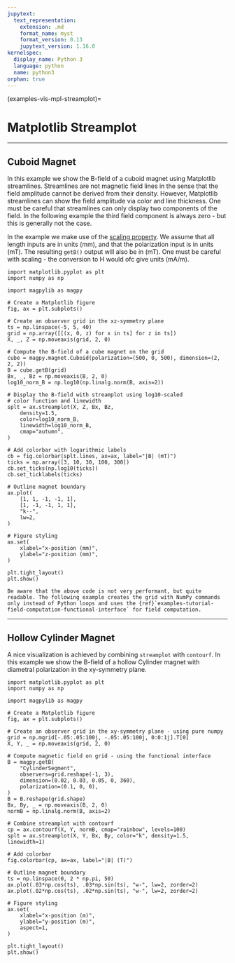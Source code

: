 ```yaml
---
jupytext:
  text_representation:
    extension: .md
    format_name: myst
    format_version: 0.13
    jupytext_version: 1.16.0
kernelspec:
  display_name: Python 3
  language: python
  name: python3
orphan: true
---
```


(examples-vis-mpl-streamplot)=

# Matplotlib Streamplot

----------------------------

## Cuboid Magnet

In this example we show the B-field of a cuboid magnet using Matplotlib streamlines. Streamlines are not magnetic field lines in the sense that the field amplitude cannot be derived from their density. However, Matplotlib streamlines can show the field amplitude via color and line thickness. One must be careful that streamlines can only display two components of the field. In the following example the third field component is always zero - but this is generally not the case.

In the example we make use of the [scaling property](guide-docs-io-scale-invariance). We assume that all length inputs are in units (mm), and that the polarization input is in units (mT). The resulting `getB()` output will also be in (mT). One must be careful with scaling - the conversion to H would ofc give units (mA/m).

```{code-cell} ipython3
import matplotlib.pyplot as plt
import numpy as np

import magpylib as magpy

# Create a Matplotlib figure
fig, ax = plt.subplots()

# Create an observer grid in the xz-symmetry plane
ts = np.linspace(-5, 5, 40)
grid = np.array([[(x, 0, z) for x in ts] for z in ts])
X, _, Z = np.moveaxis(grid, 2, 0)

# Compute the B-field of a cube magnet on the grid
cube = magpy.magnet.Cuboid(polarization=(500, 0, 500), dimension=(2, 2, 2))
B = cube.getB(grid)
Bx, _, Bz = np.moveaxis(B, 2, 0)
log10_norm_B = np.log10(np.linalg.norm(B, axis=2))

# Display the B-field with streamplot using log10-scaled
# color function and linewidth
splt = ax.streamplot(X, Z, Bx, Bz,
    density=1.5,
    color=log10_norm_B,
    linewidth=log10_norm_B,
    cmap="autumn",
)

# Add colorbar with logarithmic labels
cb = fig.colorbar(splt.lines, ax=ax, label="|B| (mT)")
ticks = np.array([3, 10, 30, 100, 300])
cb.set_ticks(np.log10(ticks))
cb.set_ticklabels(ticks)

# Outline magnet boundary
ax.plot(
    [1, 1, -1, -1, 1],
    [1, -1, -1, 1, 1],
    "k--",
    lw=2,
)

# Figure styling
ax.set(
    xlabel="x-position (mm)",
    ylabel="z-position (mm)",
)

plt.tight_layout()
plt.show()
```

```{note}
Be aware that the above code is not very performant, but quite readable. The following example creates the grid with NumPy commands only instead of Python loops and uses the {ref}`examples-tutorial-field-computation-functional-interface` for field computation.
```

----------------------------

## Hollow Cylinder Magnet

A nice visualization is achieved by combining `streamplot` with `contourf`. In this example we show the B-field of a hollow Cylinder magnet with diametral polarization in the xy-symmetry plane.

```{code-cell} ipython3
import matplotlib.pyplot as plt
import numpy as np

import magpylib as magpy

# Create a Matplotlib figure
fig, ax = plt.subplots()

# Create an observer grid in the xy-symmetry plane - using pure numpy
grid = np.mgrid[-.05:.05:100j, -.05:.05:100j, 0:0:1j].T[0]
X, Y, _ = np.moveaxis(grid, 2, 0)

# Compute magnetic field on grid - using the functional interface
B = magpy.getB(
    "CylinderSegment",
    observers=grid.reshape(-1, 3),
    dimension=(0.02, 0.03, 0.05, 0, 360),
    polarization=(0.1, 0, 0),
)
B = B.reshape(grid.shape)
Bx, By, _ = np.moveaxis(B, 2, 0)
normB = np.linalg.norm(B, axis=2)

# Combine streamplot with contourf
cp = ax.contourf(X, Y, normB, cmap="rainbow", levels=100)
splt = ax.streamplot(X, Y, Bx, By, color="k", density=1.5, linewidth=1)

# Add colorbar
fig.colorbar(cp, ax=ax, label="|B| (T)")

# Outline magnet boundary
ts = np.linspace(0, 2 * np.pi, 50)
ax.plot(.03*np.cos(ts), .03*np.sin(ts), "w-", lw=2, zorder=2)
ax.plot(.02*np.cos(ts), .02*np.sin(ts), "w-", lw=2, zorder=2)

# Figure styling
ax.set(
    xlabel="x-position (m)",
    ylabel="y-position (m)",
    aspect=1,
)

plt.tight_layout()
plt.show()
```
